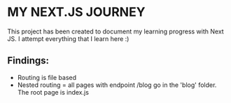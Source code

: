 # MY NEXT.JS JOURNEY
This project has been created to document my learning progress with Next JS.
I attempt everything that I learn here :) 

## Findings:
- Routing is file based 
- Nested routing = all pages with endpoint /blog go in the 'blog' folder. The root page is index.js
